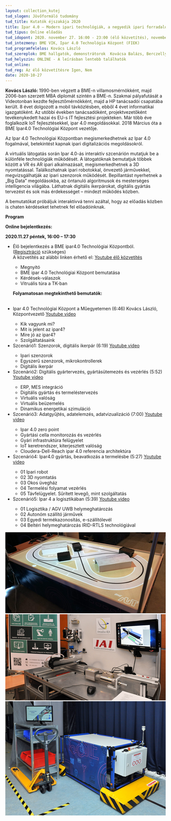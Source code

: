 ```yaml
---
layout: collection_kutej
tud_slogen: Jövőformáló tudomány
tud_title: Kutatók éjszakája 2020
title: Ipar 4.0 – Modern ipari technológiák, a negyedik ipari forradalom építő kövei
tud_tipus: Online előadás
tud_idopont: 2020. november 27. 16:00 - 23:00 (élő közvetítés), november 28. 10:00 - 14:00 (video)
tud_intezmeny: BME VIK, Ipar 4.0 Technológia Központ (FIEK)
tud_programfelelos: Kovács László 
tud_szereplok: BME hallgatók, demonstrátorok  Kovácsa Balázs, Berczelly Attila, Szalai Dániel
tud_helyszin: ONLINE - A leírásban lentebb találhatók
tud_online:
tud_reg: Az élő közvetítésre Igen, Nem
date: 2020-10-27
---
```

<b>Kovács László: </b>1990-ben végzett a BME-n villamosmérnökként, majd 2006-ban szerzett MBA diplomát szintén a BME-n. Szakmai pályafutását a Videotonban kezdte fejlesztőmérnökként, majd a HP tanácsadói csapatába került. 8 évet dolgozott a mobil távközlésben, ebből 4 évet informatikai igazgatóként. Az utóbbi években tanácsadóként, projektvezetőként tevékenykedett hazai és EU-s IT fejlesztési projekteken. Már több éve foglalkozik IoT fejlesztésekkel, ipar 4.0 megoldásokkal. 2018 Március óta a BME Ipar4.0 Technológiai Központ vezetője.

 
Az Ipar 4.0 Technológiai Központban megismerkedhetnek az Ipar 4.0 fogalmával, betekintést kapnak ipari digitalizációs megoldásokról.

A virtuális látogatás során Ipar 4.0-ás interaktív szcenárión mutatjuk be a különféle technológiák működését. A látogatóknak bemutatjuk többek között a VR és AR ipari alkalmazásait, megismerkedhetnek a 3D nyomtatással. Találkozhatnak ipari robotokkal, önvezető járművekkel, megvizsgálhatják az ipari szenzorok működését. Bepillantást nyerhetnek a „Big Data” megoldásokba, az öntanuló algoritmusok és mesterséges intelligencia világába. Láthatnak digitális ikerpárokat, digitális gyártás tervezést és sok más érdekességet – mindezt működés közben.

A bemutatókat próbáljuk interaktívvá tenni azáltal, hogy az előadás közben is chaten kérdéseket tehetnek fel előadóinknak.


<b>Program</b>

<b>Online bejelentkezés:</b>

<b>2020.11.27 péntek, 16:00 – 17:30	</b>
<ul>
<li>
Élő bejelentkezés a BME ipar4.0 Technológiai Központból.<br>
(<a href="https://kutatokejszakaja.hu/latogato/#/regisztracio">Regisztráció</a> szükséges)
<br>
A közvetítés az alábbi linken érhető el: <a href="https://youtu.be/e36RFcuGYpI">Youtube élő közvetítés</a>
</li>
<ul>
<li>Megnyitó</li>
<li>BME ipar 4.0 Technológiai Központ bemutatása</li>
<li>Kérdések-válaszok</li>
<li>Vitruális túra a TK-ban</li>
</ul>

<b>Folyamatosan megtekinthető bemutatók:</b><br><br>

<li>Ipar 4.0 Technológiai Központ a Műegyetemen (6:46)
Kovács László, Központvezető 
<a href="https://youtu.be/8wxi27S1iV8">Youtube video</a>
</li>

<ul>
<li>Kik vagyunk mi?</li>
<li>Mit is jelent az ipar4?</li>
<li>Mire jó az ipar4?</li>
<li>Szolgáltatásaink</li>
</ul>


<li>
Szcenárió1: Szenzorok, digitális ikerpár (6:19)
<a href="https://youtu.be/stK-7MxMFdA">Youtube video</a>
</li>

<ul>
<li>Ipari szenzorok</li>
<li>Egyszerű szenzorok, mikrokontrollerek</li>
<li>Digitális ikerpár</li>
</ul>

<li>
Szcenárió2: Digitális gyártervezés, gyártásütemezés és vezérlés (5:52)
<a href="https://youtu.be/f1bOqztKG4w">Youtube video</a>
</li>

<ul>
<li>ERP, MES integráció</li>
<li>Digitális gyártás és termeléstervezés</li>
<li>Virtuális valóság</li>
<li>Virtuális beüzemelés</li>
<li>Dinamikus energetikai szimuláció</li>
</ul>

<li>Szcenárió3: Adatgyűjtés, adatelemzés, adatvizualizáció (7:00)
<a href="https://youtu.be/vqV4kiR2HF0">Youtube video</a>
</li>

<ul>
<li>Ipar 4.0 zero point</li>
<li>Gyártási cella monitorozás és vezérlés</li>
<li>Gyári infrastruktúra felügyelet</li>
<li>IoT keretrendszer, kiterjesztett valóság</li>
<li>Cloudera-Dell-Reach ipar 4.0 referencia architektúra</li>
</ul>


<li>
Szcenárió4: Ipar4.0 gyártás, beavatkozás a termelésbe (5:27)
<a href="https://youtu.be/IBy5fSfTqrU">Youtube video</a>
</li>

<ul>
<li>01 Ipari robot</li>
<li>02 3D nyomtatás</li>
<li>03 Okos üvegház</li>
<li>04 Termelési folyamat vezérlés</li>
<li>05 Távfelügyelet. Sűrített levegő, mint szolgáltatás</li>
</ul>

<li>
Szcenárió5: Ipar 4 a logisztikában (5:39)
<a href="https://youtu.be/Tc3X7SAab6I">Youtube video</a>
</li>

<ul>
<li>01 Logisztika / AGV UWB helymeghatározás</li>
<li>02 Autonóm szállító járművek</li>
<li>03 Egyedi termékazonosítás, e-szállítólevél</li>
<li>04 Beltéri helymeghatározás IRID-RTLS technológiával</li>
</ul>

</ul>


<img src="images/autonom-robotok.png" max-width="500" class="center"> 

<img src="images/digitalis-ikerpar.png" max-width="500" class="center"> 

<img src="images/belteri-helymeghatarozas.png" max-width="500" class="center"> 









